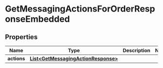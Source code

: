 
# GetMessagingActionsForOrderResponseEmbedded

## Properties
Name | Type | Description | Notes
------------ | ------------- | ------------- | -------------
**actions** | [**List&lt;GetMessagingActionResponse&gt;**](GetMessagingActionResponse.md) |  | 



